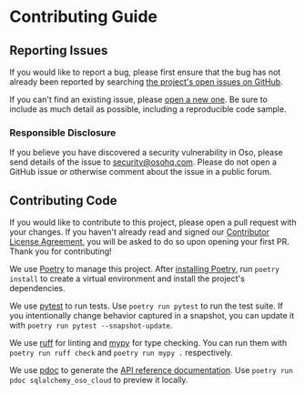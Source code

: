 # Contributing Guide

## Reporting Issues

If you would like to report a bug, please first ensure that the bug has not
already been reported by searching [the project's open issues on
GitHub][issues].

If you can't find an existing issue, please [open a new one][new-issue]. Be
sure to include as much detail as possible, including a reproducible code
sample.

[issues]: https://github.com/osohq/sqlalchemy-oso-cloud/issues
[new-issue]: https://github.com/osohq/sqlalchemy-oso-cloud/issues/new

### Responsible Disclosure

If you believe you have discovered a security vulnerability in Oso, please send
details of the issue to security@osohq.com. Please do not open a GitHub issue
or otherwise comment about the issue in a public forum.

## Contributing Code

If you would like to contribute to this project, please open a pull request with your changes.
If you haven't already read and signed our
[Contributor License Agreement](https://github.com/osohq/cla/blob/main/individual.md),
you will be asked to do so upon opening your first PR. Thank you for contributing!

We use [Poetry](https://python-poetry.org/) to manage this project.
After [installing Poetry](https://python-poetry.org/docs/#installation),
run `poetry install` to create a virtual environment and install the project's
dependencies.

We use [pytest](https://docs.pytest.org/en/stable/) to run tests.
Use `poetry run pytest` to run the test suite.
If you intentionally change behavior captured in a snapshot, you can update it with
`poetry run pytest --snapshot-update`.

We use [ruff](https://docs.astral.sh/ruff/) for linting and [mypy](https://mypy-lang.org/)
for type checking. You can run them with `poetry run ruff check` and `poetry run mypy .`
respectively.

We use [pdoc](https://pdoc.dev/) to generate the
[API reference documentation](https://osohq.github.io/sqlalchemy-oso-cloud/).
Use `poetry run pdoc sqlalchemy_oso_cloud` to preview it locally.
